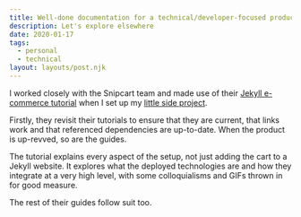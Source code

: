 ```yaml
---
title: Well-done documentation for a technical/developer-focused product
description: Let's explore elsewhere
date: 2020-01-17
tags:
  - personal
  - technical
layout: layouts/post.njk
---
```

I worked closely with the Snipcart team and made use of their [Jekyll e-commerce tutorial](https://snipcart.com/blog/jekyll-ecommerce-tutorial) when I set up my [little side project](https://paradigm.parts).

Firstly, they revisit their tutorials to ensure that they are current, that links work and that referenced dependencies are up-to-date. When the product is up-revved, so are the guides.

The tutorial explains every aspect of the setup, not just adding the cart to a Jekyll website. It explores what the deployed technologies are and how they integrate at a very high level, with some colloquialisms and GIFs thrown in for good measure.

The rest of their guides follow suit too.